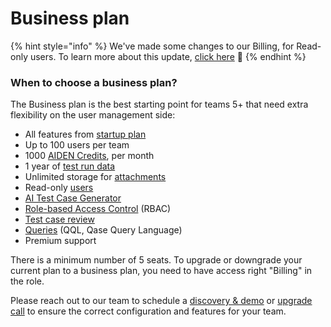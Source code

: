 # Business plan

{% hint style="info" %}
We've made some changes to our Billing, for Read-only users. To learn more about this update, [click here](https://help.qase.io/en/articles/10429021-read-only-users-pricing) 🔗
{% endhint %}

### When to choose a business plan?

The Business plan is the best starting point for teams 5+ that need extra flexibility on the user management side:

* All features from [startup plan](startup-plan.md)
* Up to 100 users per team
* 1000 [AIDEN Credits](https://help.qase.io/en/articles/11737411-aiden-pricing-explained), per month
* 1  year of [test run data](https://help.qase.io/en/articles/10401733-what-are-data-retention-limits)
* Unlimited storage for [attachments](../workspace-management/attachments.md)
* Read-only [users](https://help.qase.io/en/articles/6417204-why-and-how-to-use-read-only-users-in-qase)
* [AI Test Case Generator](../../aiden-qase-ai/ai-test-case-generator.md)
* [Role-based Access Control](../workspace-management/roles.md) (RBAC)
* [Test case review](../../general/get-started-with-the-qase-platform/test-cases/test-case-review.md)
* [Queries](../../general/analytics/queries-qql-qase-query-language.md) (QQL, Qase Query Language)
* Premium support

There is a minimum number of 5 seats. To upgrade or downgrade your current plan to a business plan, you need to have access right "Billing" in the role.



Please reach out to our team to schedule a [discovery & demo](https://calendly.com/qase/demo) or [upgrade call](https://calendly.com/d/2hk-f9q-5h5/qase-upgrade-discussion) to ensure the correct configuration and features for your team.
